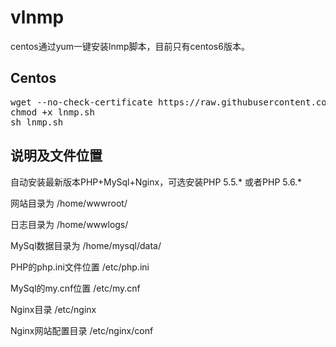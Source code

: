 # vlnmp
centos通过yum一键安装lnmp脚本，目前只有centos6版本。

## Centos

<pre>
wget --no-check-certificate https://raw.githubusercontent.com/Anenv/vlnmp/master/centos.sh -O lnmp.sh
chmod +x lnmp.sh
sh lnmp.sh
</pre>


## 说明及文件位置

自动安装最新版本PHP+MySql+Nginx，可选安装PHP 5.5.* 或者PHP 5.6.*

网站目录为 /home/wwwroot/

日志目录为 /home/wwwlogs/

MySql数据目录为 /home/mysql/data/

PHP的php.ini文件位置 /etc/php.ini

MySql的my.cnf位置 /etc/my.cnf

Nginx目录 /etc/nginx

Nginx网站配置目录 /etc/nginx/conf
